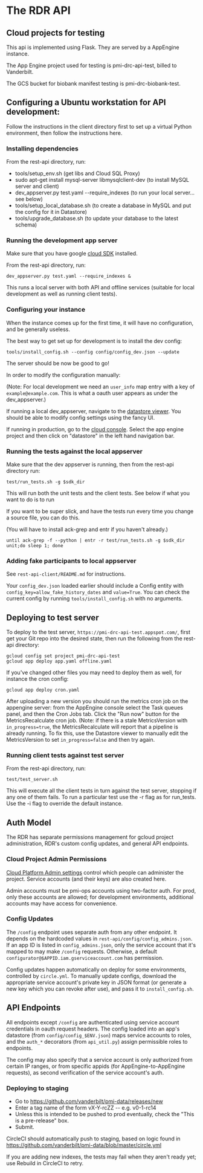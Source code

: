 # The RDR API

## Cloud projects for testing

This api is implemented using Flask. They are served by a AppEngine instance.

The App Engine project used for testing is pmi-drc-api-test, billed to Vanderbilt. 

The GCS bucket for biobank manifest testing is pmi-drc-biobank-test.

## Configuring a Ubuntu workstation for API development:

Follow the instructions in the client directory first to set up a
virtual Python environment, then follow the instructions here.

### Installing dependencies
From the rest-api directory, run:

* tools/setup_env.sh (get libs and Cloud SQL Proxy)
* sudo apt-get install mysql-server libmysqlclient-dev (to install MySQL server and client)
* dev_appserver.py test.yaml --require_indexes (to run your local server... see below)
* tools/setup_local_database.sh (to create a database in MySQL and put the config for it in Datastore)
* tools/upgrade_database.sh (to update your database to the latest schema)

### Running the development app server
Make sure that you have google
[cloud SDK](https://cloud.google.com/sdk/downloads) installed.

From the rest-api directory, run:

```Shell
dev_appserver.py test.yaml --require_indexes &
```

This runs a local server with both API and offline services (suitable for local
development as well as running client tests).

### Configuring your instance

When the instance comes up for the first time, it will have no configuration, and be generally useless.

The best way to get set up for development is to install the dev config:

```Shell
tools/install_config.sh --config config/config_dev.json --update
```
The server should be now be good to go!

In order to modify the configuration manually:

(Note: For local development we need an `user_info` map entry with a key of
`example@example.com`.  This is what a oauth user appears as under the
dev_appserver.)


If running a local dev_appserver, navigate to the
[datastore viewer](http://localhost:8000/datastore?kind=Config).
You should be able to modify config settings using the fancy UI.

If running in production, go to the
[cloud console](https://console.cloud.google.com).  Select the app engine
project and then click on "datastore" in the left hand navigation bar.

### Running the tests against the local appserver
Make sure that the dev appserver is running, then from the rest-api directory run:
```Shell
test/run_tests.sh -g $sdk_dir
```

This will run both the unit tests and the client tests. See below if what you want to do is to run 

If you want to be super slick, and have the tests run every time you change a
source file, you can do this.

(You will have to install ack-grep and entr if you haven't already.)

```Shell
until ack-grep -f --python | entr -r test/run_tests.sh -g $sdk_dir unit;do sleep 1; done
```

### Adding fake participants to local appserver

See `rest-api-client/README.md` for instructions.

Your `config_dev.json` loaded earlier should include a Config entity with
`config_key=allow_fake_history_dates` and `value=True`. You can check the
current config by running `tools/install_config.sh` with no arguments.

## Deploying to test server

To deploy to the test server, `https://pmi-drc-api-test.appspot.com/`, first get your
Git repo into the desired state, then run the following from the rest-api directory:

```Shell
gcloud config set project pmi-drc-api-test
gcloud app deploy app.yaml offline.yaml
```

If you've changed other files you may need to deploy them as well, for instance the cron config:
```Shell
gcloud app deploy cron.yaml
```

After uploading a new version you should run the metrics cron job on the
appengine server: from the AppEngine console select the Task queues panel, and
then the Cron Jobs tab.  Click the "Run now" button for the MetricsRecalculate
cron job.  (Note: if there is a stale MetricsVersion with `in_progress=true`, the
MetricsRecalculate will report that a pipeline is already running.  To fix this,
use the Datastore viewer to manually edit the MetricsVersion to set
`in_progress=false` and then try again.

### Running client tests against test server

From the rest-api directory, run:

```Shell
test/test_server.sh
```

This will execute all the client tests in turn against the test server, stopping
if any one of them fails. To run a particular test use the -r flag as for
run_tests.  Use the -i flag to override the default instance.

## Auth Model

The RDR has separate permissions management for gcloud project administration,
RDR's custom config updates, and general API endpoints.

### Cloud Project Admin Permissions

[Cloud Platform Admin settings](https://console.cloud.google.com/iam-admin/serviceaccounts/project?project=all-of-us-rdr-staging)
control which people can administer the project. Service accounts (and their
keys) are also created here.

Admin accounts must be pmi-ops accounts using two-factor auth. For prod, only
these accounts are allowed; for development environments, additional accounts
may have access for convenience.

### Config Updates

The `/config` endpoint uses separate auth from any other endpoint. It depends on
the hardcoded values in `rest-api/config/config_admins.json`. If an app ID is
listed in `config_admins.json`, only the service account that it's mapped to
may make `/config` requests. Otherwise, a default
`configurator@$APPID.iam.gserviceaccount.com` has permission.

Config updates happen automatically on deploy for some environments, controlled
by `circle.yml`. To manually update configs, download the appropriate service
account's private key in JSON format (or generate a new key which you can revoke
after use), and pass it to `install_config.sh`.

## API Endpoints

All endpoints except `/config` are authenticated using service account
credentials in oauth request headers. The config loaded into an app's datastore
(from `config/config_$ENV.json`) maps service accounts to roles, and the
`auth_*` decorators (from `api_util.py`) assign permissible roles to endpoints.

The config may also specify that a service account is only authorized from
certain IP ranges, or from specific appids (for AppEngine-to-AppEngine
requests), as second verification of the service account's auth.

### Deploying to staging

* Go to https://github.com/vanderbilt/pmi-data/releases/new
* Enter a tag name of the form vX-Y-rcZZ -- e.g. v0-1-rc14
* Unless this is intended to be pushed to prod eventually, check the "This is a pre-release" box.
* Submit.

CircleCI should automatically push to staging, based on logic found in
https://github.com/vanderbilt/pmi-data/blob/master/circle.yml

If you are adding new indexes, the tests may fail when they aren't ready yet; use Rebuild in
CircleCI to retry.